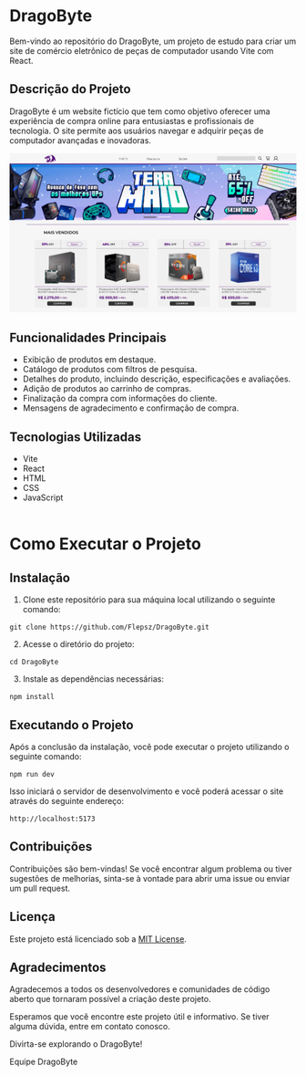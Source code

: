 <p justify-content="center">
  
# DragoByte
  
Bem-vindo ao repositório do DragoByte, um projeto de estudo para criar um site de comércio eletrônico de peças de computador usando Vite com React.

## Descrição do Projeto

DragoByte é um website fictício que tem como objetivo oferecer uma experiência de compra online para entusiastas e profissionais de tecnologia. O site permite aos usuários navegar e adquirir peças de computador avançadas e inovadoras.

![](./screenshots/main-page-example.png)

## Funcionalidades Principais

- Exibição de produtos em destaque.
- Catálogo de produtos com filtros de pesquisa.
- Detalhes do produto, incluindo descrição, especificações e avaliações.
- Adição de produtos ao carrinho de compras.
- Finalização da compra com informações do cliente.
- Mensagens de agradecimento e confirmação de compra.

## Tecnologias Utilizadas

- Vite
- React
- HTML
- CSS
- JavaScript<br><br>

# Como Executar o Projeto
## Instalação

1. Clone este repositório para sua máquina local utilizando o seguinte comando:

```
git clone https://github.com/Flepsz/DragoByte.git
```

2. Acesse o diretório do projeto:

```
cd DragoByte
```

3. Instale as dependências necessárias:

```
npm install
```

## Executando o Projeto

Após a conclusão da instalação, você pode executar o projeto utilizando o seguinte comando:

```
npm run dev
```

Isso iniciará o servidor de desenvolvimento e você poderá acessar o site através do seguinte endereço:

```
http://localhost:5173
```

## Contribuições

Contribuições são bem-vindas! Se você encontrar algum problema ou tiver sugestões de melhorias, sinta-se à vontade para abrir uma issue ou enviar um pull request.

## Licença

Este projeto está licenciado sob a [MIT License](https://opensource.org/licenses/MIT).

## Agradecimentos

Agradecemos a todos os desenvolvedores e comunidades de código aberto que tornaram possível a criação deste projeto.

Esperamos que você encontre este projeto útil e informativo. Se tiver alguma dúvida, entre em contato conosco.

Divirta-se explorando o DragoByte!

Equipe DragoByte
</p>
